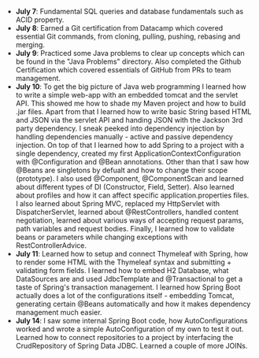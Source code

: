 - **July 7**: Fundamental SQL queries and database fundamentals such as ACID property.
- **July 8**: Earned a Git certification from Datacamp which covered essential Git commands, from cloning, pulling, pushing, rebasing and merging.
- **July 9**: Practiced some Java problems to clear up concepts which can be found in the "Java Problems" directory. Also completed the Github Certification which covered essentials of GitHub from PRs to team management.
- **July 10**: To get the big picture of Java web programming I learned how to write a simple web-app with an embedded tomcat and the servlet API. This showed me how to shade my Maven project and how to build .jar files. Apart from that I learned how to write basic String based HTML and JSON via the servlet API and handing JSON with the Jackson 3rd party dependency. I sneak peeked into dependency injection by handling dependencies manually - active and passive dependency injection.
On top of that I learned how to add Spring to a project with a single dependency, created my first ApplicationContextConfiguration with @Configuration and @Bean annotations. Other than that I saw how @Beans are singletons by defualt and how to change their scope (prototype). I also used @Component, @ComponentScan and learned about different types of DI (Constructor, Field, Setter). Also learned about profiles and how it can affect specific application.properties files.
I also learned about Spring MVC, replaced my HttpServlet with DispatcherServlet, learned about @RestControllers, handled content negotiation, learned about various ways of accepting request params, path variables and request bodies. Finally, I learned how to validate beans or parameters while changing exceptions with RestControllerAdvice.
- **July 11**: Learned how to setup and connect Thymeleaf with Spring, how to render some HTML with the Thymeleaf syntax and submitting + validating form fields.
I learned how to embed H2 Database, what DataSources are and used JdbcTemplate and @Transactional to get a taste of Spring's transaction management.
I learned how Spring Boot actually does a lot of the configurations itself - embedding Tomcat, generating certain @Beans automatically and how it makes dependency management much easier.
- **July 14**: I saw some internal Spring Boot code, how AutoConfigurations worked and wrote a simple AutoConfiguration of my own to test it out. Learned how to connect repositories to a project by interfacing the CrudRepository of Spring Data JDBC. Learned a couple of more JOINs.